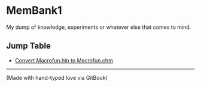 # MemBank1

My dump of knowledge, experiments or whatever else that comes to mind.



## Jump Table

* [Convert Macrofun.hlp to Macrofun.chm](/convert-macrofunhlp-to-macrofunchm.md)



---

\(Made with hand-typed love via GitBook\)

